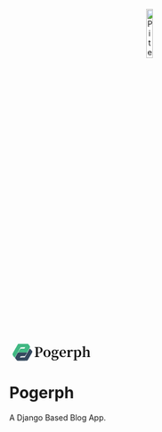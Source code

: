 <!-- markdownlint-disable MD033 -->
<p align="center">
  <a href="https://github.com/piterator-org">
    <img src="https://static.piterator.com/piterator/logo.svg" alt="Piterator" width="15%">
  </a>
  <br>
  <a href="https://github.com/piterator-org/pogerph">
    <div style="width:30%">
      <svg xmlns="http://www.w3.org/2000/svg" width="233.82" height="51.05" viewBox="0 0 233.82 51.05">
        <svg xmlns="http://www.w3.org/2000/svg" width="60" height="51.05" viewBox="0 0 746.92 635.48">
          <path d="M145.77 587.29c-21.68-26.5-41.56-51.2-44.57-54.81-3.62-4.82 13.25-40.36 46.38-99.39 28.91-51.2 54.81-96.38 58.42-100 4.82-6 46.39-7.83 171.07-7.83 90.36 0 165.65 2.41 167.46 5.42 1.81 2.41-15.66 32.53-39.15 65.66l-42.17 60.84L384.9 459l-77.7 1.81-15.66 25.9-15.06 25.9 94-1.8L465 509l87.34-156.61c47.59-86.14 90.35-160.23 94-164.45 6-6 16.87 3 54.21 46.39 25.31 29.51 46.39 57.22 46.39 60.83 0 7.83-177.7 316.24-189.74 330.09-4.82 5.42-50.6 7.83-189.14 9l-182.52 1.2z" fill="#35495e"></path>
          <path d="M65.06 492.73C24.09 437.91 0 400.57 0 393.94c0-4.82 44.57-87.34 98.79-184.32 54.81-97 103.6-183.72 108.42-192.75l9-16.87h361.45l32.52 43.37c59.64 81.32 60.24 60.23-4.21 173.48l-56.62 99.38L384.9 318c-90.35.6-166.25-.6-169.26-3.61s16.87-33.69 43.36-69.23l48.19-64.45h144.58l15.05-24.1c8.44-13.25 15.06-25.3 15.06-27.1s-39.75-2.41-87.94-1.81l-88.54 1.81-104.82 183.71C142.76 414.42 92.16 500.55 88 504.77c-6.63 7.23-10.85 4.82-22.89-12z" fill="#41b883"></path>
          <path d="M145.77 587.29c-21.68-26.5-41.56-51.2-44.57-54.81-3.62-4.82 13.25-40.36 46.38-99.39 28.91-51.2 54.81-96.38 58.42-100 4.82-6 46.39-7.83 171.07-7.83 90.36 0 165.65 2.41 167.46 5.42 1.81 2.41-15.66 32.53-39.15 65.66l-42.17 60.84L384.9 459l-77.7 1.81-15.66 25.9-15.06 25.9 94-1.8L465 509l87.34-156.61c47.59-86.14 90.35-160.23 94-164.45 6-6 16.87 3 54.21 46.39 25.31 29.51 46.39 57.22 46.39 60.83 0 7.83-177.7 316.24-189.74 330.09-4.82 5.42-50.6 7.83-189.14 9l-182.52 1.2z" fill="#35495e"></path>
          <path d="M65.06 492.73C24.09 437.91 0 400.57 0 393.94c0-4.82 44.57-87.34 98.79-184.32 54.81-97 103.6-183.72 108.42-192.75l9-16.87h361.45l32.52 43.37c59.64 81.32 60.24 60.23-4.21 173.48l-56.62 99.38L384.9 318c-90.35.6-166.25-.6-169.26-3.61s16.87-33.69 43.36-69.23l48.19-64.45h144.58l15.05-24.1c8.44-13.25 15.06-25.3 15.06-27.1s-39.75-2.41-87.94-1.81l-88.54 1.81-104.82 183.71C142.76 414.42 92.16 500.55 88 504.77c-6.63 7.23-10.85 4.82-22.89-12z" fill="#41b883"></path>
        </svg>
        <g transform="translate(67,4.23)"><path d="M13.30-27.75L13.30-27.75L11.21-27.75Q11.09-23.76 11.09-15.59L11.09-15.59L11.09-13.26L13.03-13.26Q16.62-13.26 18.37-15.24Q20.13-17.21 20.13-20.60L20.13-20.60Q20.13-27.75 13.30-27.75ZM12.95-11.72L12.95-11.72L11.09-11.72Q11.09-5.25 11.21-1.78L11.21-1.78L15.43-1.38L15.43 0L1.78 0L1.78-1.38L5.53-1.74Q5.60-5.64 5.60-13.66L5.60-13.66L5.60-15.59Q5.60-23.52 5.53-27.51L5.53-27.51L1.78-27.87L1.78-29.29L13.54-29.29Q25.38-29.29 25.38-20.60L25.38-20.60Q25.38-16.62 22.38-14.17Q19.38-11.72 12.95-11.72ZM38.76 0.63L38.76 0.63Q34.06 0.63 31.08-2.39Q28.10-5.41 28.10-10.62L28.10-10.62Q28.10-15.75 31.18-18.75Q34.26-21.75 38.76-21.75Q43.26-21.75 46.34-18.75Q49.42-15.75 49.42-10.62L49.42-10.62Q49.42-5.41 46.42-2.39Q43.42 0.63 38.76 0.63ZM38.76-0.83L38.76-0.83Q41.21-0.83 42.53-3.28Q43.85-5.72 43.85-10.58L43.85-10.58Q43.85-15.39 42.53-17.84Q41.21-20.29 38.76-20.29L38.76-20.29Q33.67-20.29 33.67-10.58L33.67-10.58Q33.67-0.83 38.76-0.83ZM61.65-8.57L61.65-8.57Q63.55-8.57 64.59-10.18Q65.64-11.80 65.64-14.60L65.64-14.60Q65.64-17.29 64.61-18.87Q63.59-20.45 61.77-20.45Q59.96-20.45 58.91-18.85Q57.86-17.25 57.86-14.49Q57.86-11.72 58.85-10.14Q59.84-8.57 61.65-8.57ZM65.32 1.07L65.32 1.07L60.75 1.07Q58.26 1.07 56.96 0.75L56.96 0.75Q55.61 2.33 55.61 4.14L55.61 4.14Q55.61 6.32 57.17 7.46Q58.73 8.60 61.46 8.60L61.46 8.60Q65.17 8.60 67.14 7.44Q69.11 6.28 69.11 4.38L69.11 4.38Q69.11 1.07 65.32 1.07ZM72.94-21.75L73.61-21.31L73.61-18.43L68.99-18.79Q70.30-17.09 70.30-14.56L70.30-14.56Q70.30-11.25 68.03-9.24Q65.76-7.22 61.69-7.22L61.69-7.22Q59.28-7.22 57.43-7.97L57.43-7.97Q56.56-6.75 56.56-5.49L56.56-5.49Q56.56-4.38 57.25-3.85Q57.94-3.32 59.56-3.32L59.56-3.32L65.36-3.32Q73.30-3.32 73.30 2.49L73.30 2.49Q73.30 5.76 70.16 8.01Q67.02 10.26 61.46 10.26L61.46 10.26Q56.68 10.26 54.43 8.80Q52.18 7.34 52.18 4.93L52.18 4.93Q52.18 2.13 56.21 0.39L56.21 0.39Q53.36-0.67 53.36-3.16L53.36-3.16Q53.36-4.50 54.09-5.68Q54.82-6.87 56.56-8.41L56.56-8.41Q53.17-10.34 53.17-14.56L53.17-14.56Q53.17-17.84 55.42-19.79Q57.67-21.75 61.77-21.75L61.77-21.75Q65.72-21.75 67.93-19.89L67.93-19.89L72.94-21.75ZM81.51-12.12L81.51-12.12L88.26-12.12Q89.56-12.12 90.03-12.79Q90.51-13.46 90.51-15.04L90.51-15.04Q90.51-17.41 89.36-18.85Q88.22-20.29 86.40-20.29L86.40-20.29Q84.39-20.29 83.03-18.26Q81.66-16.22 81.51-12.12ZM95.16-10.66L95.16-10.66L81.51-10.66Q81.63-6.32 83.54-4.14Q85.45-1.97 88.49-1.97L88.49-1.97Q92.16-1.97 94.41-5.01L94.41-5.01L95.20-4.46Q94.02-2.01 91.83-0.69Q89.64 0.63 86.72 0.63L86.72 0.63Q81.94 0.63 78.98-2.35Q76.02-5.33 76.02-10.58L76.02-10.58Q76.02-15.67 79.20-18.71Q82.38-21.75 86.76-21.75L86.76-21.75Q90.74-21.75 93.09-19.32Q95.44-16.89 95.44-13.10L95.44-13.10Q95.44-11.60 95.16-10.66ZM105.74-21.71L106.29-21.35L106.65-15.87Q107.56-18.63 109.31-20.19Q111.07-21.75 112.93-21.75L112.93-21.75Q115.85-21.75 116.48-19.22L116.48-19.22Q116.28-16.22 113.75-16.22L113.75-16.22Q112.25-16.22 110.64-18.12L110.64-18.12L110.20-18.59Q107.83-16.74 106.65-12.79L106.65-12.79L106.65-9.28Q106.65-6.20 106.73-1.70L106.73-1.70L110.36-1.22L110.36 0L98.48 0L98.48-1.22L101.36-1.58Q101.44-6.08 101.44-9.28L101.44-9.28L101.44-12.12Q101.44-15.47 101.28-18.00L101.28-18.00L98.16-18.31L98.16-19.30L105.74-21.71ZM126.35-17.49L126.35-17.49L126.35-3.36Q127.96-1.89 130.29-1.89L130.29-1.89Q135.86-1.89 135.86-10.58L135.86-10.58Q135.86-19.30 130.57-19.30L130.57-19.30Q128.36-19.30 126.35-17.49ZM125.36-21.71L125.91-21.31L126.19-18.71Q128.87-21.75 132.90-21.75L132.90-21.75Q136.61-21.75 139.02-18.77Q141.42-15.79 141.42-10.70L141.42-10.70Q141.42-5.57 138.76-2.47Q136.09 0.63 132.07 0.63L132.07 0.63Q128.63 0.63 126.27-2.09L126.27-2.09L126.27 0.63Q126.27 3.00 126.35 8.68L126.35 8.68L129.74 9.08L129.74 10.26L118.10 10.26L118.10 9.08L121.10 8.72Q121.17 3.04 121.17 0.63L121.17 0.63L121.17-12.08Q121.17-15.16 121.06-18.00L121.06-18.00L117.86-18.31L117.86-19.30L125.36-21.71ZM166.17-1.54L166.17-1.54L168.86-1.22L168.86 0L158.04 0L158.04-1.22L160.88-1.58Q160.96-6.00 160.96-9.28L160.96-9.28L160.96-14.33Q160.96-16.81 160.17-17.88Q159.38-18.95 157.76-18.95L157.76-18.95Q155.36-18.95 152.55-16.38L152.55-16.38L152.55-9.28Q152.55-4.89 152.67-1.54L152.67-1.54L155.20-1.22L155.20 0L144.46 0L144.46-1.22L147.34-1.58Q147.42-6.08 147.42-9.28L147.42-9.28L147.42-29.29L144.23-29.52L144.23-30.63L152.04-32.33L152.63-31.97L152.48-25.70L152.48-17.68Q156.03-21.75 160.05-21.75L160.05-21.75Q166.09-21.75 166.09-14.01L166.09-14.01L166.09-9.28Q166.09-6.04 166.17-1.54Z" transform="translate(-2,35.3)"></path></g>
        <animateTransform attributeName="transform" begin="0s" dur="1.33s"  type="scale" from=".925" to="1" />
      </svg>
    </div>
  </a>
</p>

# Pogerph

A Django Based Blog App.
